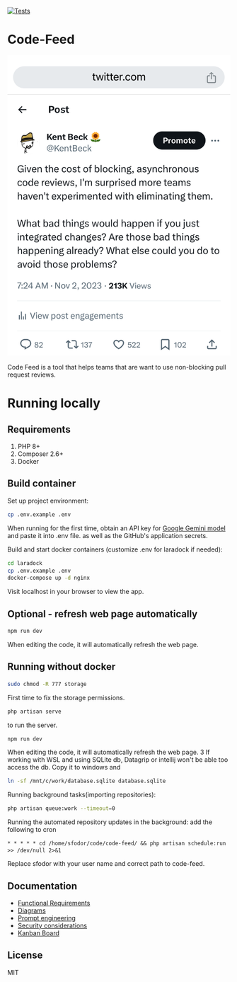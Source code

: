 [![Tests](https://github.com/RAFSoftLab/code-feed/actions/workflows/ci.yml/badge.svg)](https://github.com/RAFSoftLab/code-feed/actions/workflows/ci.yml)
# Code-Feed
![Feed Idea](docs/feed-idea.png)

Code Feed is a tool that helps teams that are want to use non-blocking pull request reviews.


# Running locally
## Requirements
1. PHP 8+
2. Composer 2.6+
3. Docker
##  Build container
Set up project environment:
```bash
cp .env.example .env
```
When running for the first time, obtain an API key for [Google Gemini model](https://support.gemini.com/hc/en-us/articles/360031080191-How-do-I-create-an-API-key) and paste it into .env file.
as well as the GitHub's application secrets.

Build and start docker containers (customize .env for laradock if needed):
```bash
cd laradock
cp .env.example .env
docker-compose up -d nginx
```
Visit localhost in your browser to view the app.

## Optional - refresh web page automatically
```bash
npm run dev
```
When editing the code, it will automatically refresh the web page.
## Running without docker
```bash
sudo chmod -R 777 storage
```
First time to fix the storage permissions.
```bash
php artisan serve
```
to run the server.
```bash
npm run dev
```
When editing the code, it will automatically refresh the web page.
3
If working with WSL and using SQLite db, Datagrip or intellij won't be able too access the db. Copy it to windows and
```bash
ln -sf /mnt/c/work/database.sqlite database.sqlite
```
Running background tasks(importing repositories):
```bash
php artisan queue:work --timeout=0

```
Running the automated repository updates in the background: add the following to cron
```
* * * * * cd /home/sfodor/code/code-feed/ && php artisan schedule:run >> /dev/null 2>&1
```
Replace sfodor with your user name and correct path to code-feed.
## Documentation
 - [Functional Requirements](docs/requirements.md)
 - [Diagrams](docs/diagrams.md)
 - [Prompt engineering](docs/prompt-engineering.md)
 - [Security considerations](docs/security.md)
 - [Kanban Board](https://github.com/orgs/RAFSoftLab/projects/5)

## License
MIT

